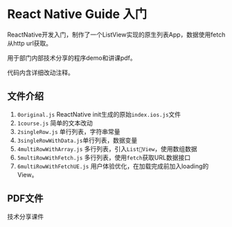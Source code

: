 # React Native Guide 入门
ReactNative开发入门，制作了一个ListView实现的原生列表App，数据使用fetch从http url获取。

用于部门内部技术分享的程序demo和讲课pdf。

代码内含详细改动注释。

## 文件介绍
1. `0original.js` ReactNative init生成的原始`index.ios.js`文件
2. `1course.js` 简单的文本改动
3. `2singleRow.js` 单行列表，字符串常量
4. `3singleRowWithData.js`单行列表，数据变量
5. `4multiRowWithArray.js` 多行列表，引入`ListView`，使用数组数据
6. `5multiRowWithFetch.js` 多行列表，使用`fetch`获取URL数据接口
7. `6multiRowWithFetchUE.js` 用户体验优化，在加载完成前加入loading的View。

## PDF文件
技术分享课件